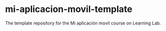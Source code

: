 # mi-aplicacion-movil-template
The template repository for the Mi aplicación movil course on Learning Lab.

